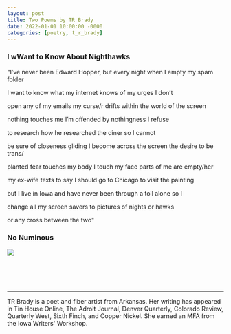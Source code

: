 ```yaml
---
layout: post
title: Two Poems by TR Brady
date: 2022-01-01 10:00:00 -0000
categories: [poetry, t_r_brady]
---
```

<div class="poem">
<h3>I wWant to Know About Nighthawks</h3>
"I’ve never been Edward Hopper,           but every night               when I empty my spam folder 

I want to know             what my internet knows              of my urges       I don’t 

open any of my emails                            my curse/r drifts             within the world of the screen 

nothing touches me                  I’m offended                    by nothingness                I refuse 

to research how he researched the diner            so I cannot 

be sure of closeness       gliding I            become             across the screen the desire to be trans/ 

planted             fear touches my body    I touch my face             parts of me are empty/her 

my ex-wife        texts to say I should go                           to Chicago to visit the painting 

but I live in Iowa          and have never been      through a toll    alone                 so I 

change all my screen   savers to pictures            of nights              or hawks 

or any cross between the two"

 
<h3>No Numinous</h3>
<img src="https://cover.pub/images/TR_Brady_Crop1.png">
</div>
<br><br>
<br><br>
<hr>
TR Brady is a poet and fiber artist from Arkansas. Her writing has appeared in Tin House Online, The Adroit Journal, Denver Quarterly, Colorado Review, Quarterly West, Sixth Finch, and Copper Nickel. She earned an MFA from the Iowa Writers' Workshop.
